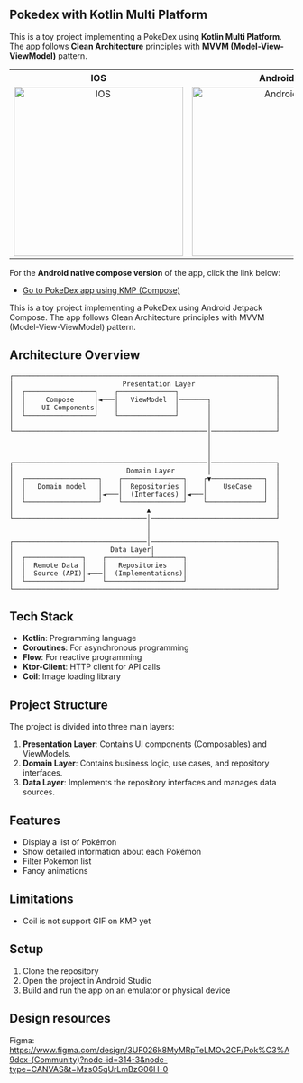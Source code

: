 ## Pokedex with Kotlin Multi Platform

This is a toy project implementing a PokeDex using **Kotlin Multi Platform**. The app follows **Clean Architecture** principles with **MVVM (Model-View-ViewModel)** pattern.  
<table>
   <th>IOS</th>   <th>Android</th>
  <tr>
    <td style="text-align: center;">
      <img src="https://github.com/user-attachments/assets/6159fb3f-71a5-4d87-88d1-6d2391a062ba" width="300" alt="IOS">
    </td>
    <td style="text-align: center;">
      <img src="https://github.com/user-attachments/assets/f7813bc6-1623-483d-b680-90cf34d7c4f8" width="300" alt="Android">
    </td>
  </tr>
</table>

For the **Android native compose version** of the app, click the link below:
- [Go to PokeDex app using KMP (Compose)](https://github.com/sejun2/Pokedex-android-compose)


This is a toy project implementing a PokeDex using Android Jetpack Compose. The app follows Clean Architecture principles with MVVM (Model-View-ViewModel) pattern.

## Architecture Overview
```
┌─────────────────────────────────────────────────────────────────┐
│                           Presentation Layer                    │
│  ┌─────────────────┐    ┌──────────────┐                        │
│  │     Compose     │◄───│   ViewModel  │───────┐                │
│  │    UI Components│    │              │       │                │
│  └─────────────────┘    └──────────────┘       │                │
│                                                │                │
└────────────────────────────────────────────────│────────────────┘
                                                 │
                                                 │
                                                 │
┌────────────────────────────────────────────────│────────────────┐
│                            Domain Layer        │                │
│  ┌──────────────────┐    ┌───────────────┐    ┌▼─────────────┐  │
│  │   Domain model   │    │  Repositories │    │    UseCase   │  │
│  │                  │◄───│  (Interfaces) │◄───│              │  │
│  └──────────────────┘    └───────────────┘    └──────────────┘  │
│                                 ▲                               │
└─────────────────────────────────│───────────────────────────────┘
                                  │
                                  │
┌─────────────────────────────────│───────────────────────────────┐
│                        Data Layer│                              │
│  ┌──────────────┐    ┌───────────┴───────┐                      │
│  │  Remote Data │    │   Repositories    │                      │
│  │  Source (API)│◄───│  (Implementations)│                      │
│  └──────────────┘    └───────────────────┘                      │
└─────────────────────────────────────────────────────────────────┘
```
## Tech Stack
- **Kotlin**: Programming language
- **Coroutines**: For asynchronous programming
- **Flow**: For reactive programming
- **Ktor-Client**: HTTP client for API calls
- **Coil**: Image loading library

## Project Structure

The project is divided into three main layers:

1. **Presentation Layer**: Contains UI components (Composables) and ViewModels.
2. **Domain Layer**: Contains business logic, use cases, and repository interfaces.
3. **Data Layer**: Implements the repository interfaces and manages data sources.

## Features

- Display a list of Pokémon
- Show detailed information about each Pokémon
- Filter Pokémon list
- Fancy animations

## Limitations
 - Coil is not support GIF on KMP yet

## Setup

1. Clone the repository
2. Open the project in Android Studio
3. Build and run the app on an emulator or physical device

## Design resources
Figma: https://www.figma.com/design/3UF026k8MyMRpTeLMOv2CF/Pok%C3%A9dex-(Community)?node-id=314-3&node-type=CANVAS&t=MzsO5qUrLmBzG06H-0
